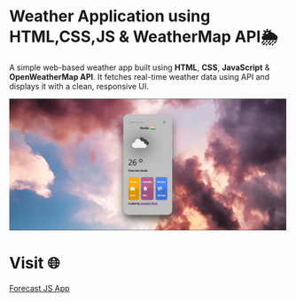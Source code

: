 # Weather Application using HTML,CSS,JS & WeatherMap API🌦️

A simple web-based weather app built using **HTML**, **CSS**, **JavaScript** & **OpenWeatherMap API**. It fetches real-time weather data using API and displays it with a clean, responsive UI.

<img src="Screenshot.png" alt="App Screenshot" width="500"/>

# Visit 🌐

[Forecast JS App](https://weather-application-satakshi.netlify.app)
